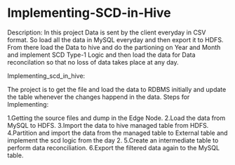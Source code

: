 # Implementing-SCD-in-Hive
Description:
In this project Data is sent by the client everyday in CSV format. So load all the data in MySQL everyday and then export it to HDFS. From there load the Data to hive and do the partioning on Year and Month and implement SCD Type-1 Logic and then load the data for Data reconcilation so that no loss of data takes place at any day.

Implementing_scd_in_hive:

The project is to get the file and load the data to RDBMS initially and update the table whenever the changes happend in the data. Steps for Implementing:

1.Getting the source files and dump in the Edge Node.
2.Load the data from MySQL to HDFS.
3.Import the data to hive managed table from HDFS.
4.Partition and import the data from the managed table to External table and implement the scd logic from the day 2.
5.Create an intermediate table to perform data reconciliation.
6.Export the filtered data again to the MySQL table.
